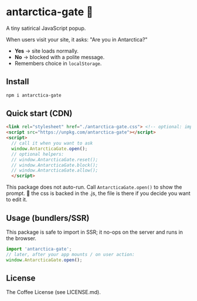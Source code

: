 # antarctica-gate 🐧

A tiny satirical JavaScript popup.

When users visit your site, it asks:
"Are you in Antarctica?"

- **Yes** → site loads normally.
- **No** → blocked with a polite message.
- Remembers choice in `localStorage`.

## Install

```bash
npm i antarctica-gate
```

## Quick start (CDN)

```html
<link rel="stylesheet" href="./antarctica-gate.css"> <!-- optional: import to get improved visuals -->
<script src="https://unpkg.com/antarctica-gate"></script>
<script>
  // call it when you want to ask
  window.AntarcticaGate.open();
  // optional helpers:
  // window.AntarcticaGate.reset();
  // window.AntarcticaGate.block();
  // window.AntarcticaGate.allow();
  </script>
```

This package does not auto-run. Call `AntarcticaGate.open()` to show the prompt. 🐧
the css is backed in the .js, the file is there if you decide you want to edit it.

## Usage (bundlers/SSR)

This package is safe to import in SSR; it no-ops on the server and runs in the browser.

```js
import 'antarctica-gate';
// later, after your app mounts / on user action:
window.AntarcticaGate.open();
```

## License

The Coffee License (see LICENSE.md).

